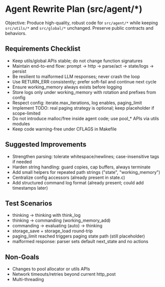 # Agent Rewrite Plan (src/agent/*)

Objective: Produce high-quality, robust code for `src/agent/*` while keeping `src/utils/*` and `src/global/*` unchanged. Preserve public contracts and behaviors.

## Requirements Checklist

- Keep utils/global APIs stable; do not change function signatures
- Maintain end-to-end flow: prompt -> http -> parse/act -> state/logs -> persist
- Be resilient to malformed LLM responses; never crash the loop
- Use RETURN_ERR consistently; prefer soft-fail and continue next cycle
- Ensure working_memory always exists before logging
- Store logs only under working_memory with rotation and prefixes from config
- Respect config: iterate.max_iterations, log enables, paging_limit
- Implement TODO: real paging strategy is optional; keep placeholder if scope-limited
- Do not introduce malloc/free inside agent code; use pool_* APIs via utils modules
- Keep code warning-free under CFLAGS in Makefile

## Suggested Improvements

- Strengthen parsing: tolerate whitespace/newlines; case-insensitive tags if needed
- Harden string handling: guard copies, cap buffers, always terminate
- Add small helpers for repeated path strings ("state", "working_memory")
- Centralize config accessors (already present in state.c)
- Add structured command log format (already present; could add timestamps later)

## Test Scenarios

- thinking -> thinking with think_log
- thinking -> commanding (working_memory_add)
- commanding -> evaluating (auto) -> thinking
- storage_save + storage_load round-trip
- paging_limit reached triggers paging state path (still placeholder)
- malformed response: parser sets default next_state and no actions

## Non-Goals

- Changes to pool allocator or utils APIs
- Network timeouts/retries beyond current http_post
- Multi-threading
